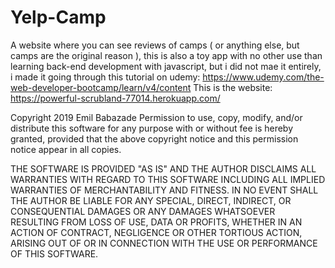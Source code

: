 # Yelp-Camp
A website where you can see reviews of camps ( or anything else, but camps are the original reason ), this is also a toy app with no other use than learning back-end development with javascript, but i did not mae it entirely, i made it going through this tutorial on udemy: https://www.udemy.com/the-web-developer-bootcamp/learn/v4/content
This is the website: https://powerful-scrubland-77014.herokuapp.com/

Copyright 2019 Emil Babazade
Permission to use, copy, modify, and/or distribute this software for any purpose with or without fee is hereby granted, provided that the above copyright notice and this permission notice appear in all copies.

THE SOFTWARE IS PROVIDED "AS IS" AND THE AUTHOR DISCLAIMS ALL WARRANTIES WITH REGARD TO THIS SOFTWARE INCLUDING ALL IMPLIED WARRANTIES OF MERCHANTABILITY AND FITNESS. IN NO EVENT SHALL THE AUTHOR BE LIABLE FOR ANY SPECIAL, DIRECT, INDIRECT, OR CONSEQUENTIAL DAMAGES OR ANY DAMAGES WHATSOEVER RESULTING FROM LOSS OF USE, DATA OR PROFITS, WHETHER IN AN ACTION OF CONTRACT, NEGLIGENCE OR OTHER TORTIOUS ACTION, ARISING OUT OF OR IN CONNECTION WITH THE USE OR PERFORMANCE OF THIS SOFTWARE.
